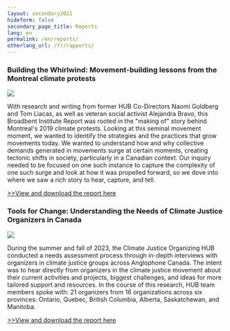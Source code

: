 ```yaml
---
layout: secondary2021
hideform: false
secondary_page_title: Reports
lang: en
permalink: /en/reports/
otherlang_url: /fr/rapports/
---
```

### **Building the Whirlwind: Movement-building lessons from the Montreal climate protests**

![](/media/wwindheadsm.png)

With research and writing from former HUB Co-Directors Naomi Goldberg and Tom Liacas, as well as veteran social activist Alejandra Bravo, this Broadbent Institute Report was rooted in the "making of" story behind Montreal's 2019 climate protests. Looking at this seminal movement moment, we wanted to identify the strategies and the practices that grow movements today. We wanted to understand how and why collective demands generated in movements surge at certain moments, creating tectonic shifts in society, particularly in a Canadian context. Our inquiry needed to be focused on one such instance to capture the complexity of one such surge and look at how it was propelled forward, so we dove into where we saw a rich story to hear, capture, and tell.

[\>﻿>View and download the report here](https://www.lehub.ca/media/buildingthewhilrwind.pdf)[](https://www.lehub.ca/media/buildingthewhilrwind.pdf)

### Tools for Change: Understanding the Needs of Climate Justice Organizers in Canada 

![](/media/toolsforchangehead.png)

During the summer and fall of 2023, the Climate Justice Organizing HUB conducted a needs assessment process through in-depth interviews with organizers in climate justice groups across Anglophone Canada. The intent was to hear directly from organizers in the climate justice movement about their current activities and projects, biggest challenges, and ideas for more tailored support and resources. In the course of this research, HUB team members spoke with: 21 organizers from 16 organizations across six provinces: Ontario, Quebec, British Columbia, Alberta, Saskatchewan, and Manitoba.

[\>﻿>View and download the report here](https://www.lehub.ca/media/hubtoolsforchangereport.pdf)